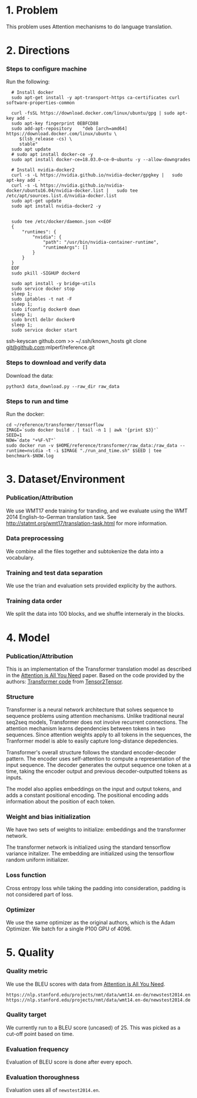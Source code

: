 
# 1. Problem 

This problem uses Attention mechanisms to do language translation.


# 2. Directions
### Steps to configure machine

Run the following:


      # Install docker
      sudo apt-get install -y apt-transport-https ca-certificates curl software-properties-common

      curl -fsSL https://download.docker.com/linux/ubuntu/gpg | sudo apt-key add -
      sudo apt-key fingerprint 0EBFCD88
      sudo add-apt-repository    "deb [arch=amd64] https://download.docker.com/linux/ubuntu \
         $(lsb_release -cs) \
         stable"
      sudo apt update
      # sudo apt install docker-ce -y
      sudo apt install docker-ce=18.03.0~ce-0~ubuntu -y --allow-downgrades

      # Install nvidia-docker2
      curl -s -L https://nvidia.github.io/nvidia-docker/gpgkey |   sudo apt-key add -
      curl -s -L https://nvidia.github.io/nvidia-docker/ubuntu16.04/nvidia-docker.list |   sudo tee /etc/apt/sources.list.d/nvidia-docker.list
      sudo apt-get update
      sudo apt install nvidia-docker2 -y


      sudo tee /etc/docker/daemon.json <<EOF
      {
          "runtimes": {
              "nvidia": {
                  "path": "/usr/bin/nvidia-container-runtime",
                  "runtimeArgs": []
              }
          }
      }
      EOF
      sudo pkill -SIGHUP dockerd

      sudo apt install -y bridge-utils
      sudo service docker stop
      sleep 1;
      sudo iptables -t nat -F
      sleep 1;
      sudo ifconfig docker0 down
      sleep 1;
      sudo brctl delbr docker0
      sleep 1;
      sudo service docker start



ssh-keyscan github.com >> ~/.ssh/known_hosts
git clone git@github.com:mlperf/reference.git



### Steps to download and verify data

Download the data:
   
    python3 data_download.py --raw_dir raw_data
    


### Steps to run and time

Run the docker:

    cd ~/reference/transformer/tensorflow
    IMAGE=`sudo docker build . | tail -n 1 | awk '{print $3}'`
    SEED=1
    NOW=`date "+%F-%T"`
    sudo docker run -v $HOME/reference/transformer/raw_data:/raw_data --runtime=nvidia -t -i $IMAGE "./run_and_time.sh" $SEED | tee benchmark-$NOW.log


# 3. Dataset/Environment
### Publication/Attribution
We use WMT17 ende training for tranding, and we evaluate using the WMT 2014 English-to-German translation task. See http://statmt.org/wmt17/translation-task.html for more information. 


### Data preprocessing
We combine all the files together and subtokenize the data into a vocabulary.  

### Training and test data separation
We use the trian and evaluation sets provided explicity by the authors.

### Training data order
We split the data into 100 blocks, and we shuffle interneraly in the blocks. 


# 4. Model
### Publication/Attribution

This is an implementation of the Transformer translation model as described in the [Attention is All You Need](https://arxiv.org/abs/1706.03762) paper. Based on the code provided by the authors: [Transformer code](https://github.com/tensorflow/tensor2tensor/blob/master/tensor2tensor/models/transformer.py) from [Tensor2Tensor](https://github.com/tensorflow/tensor2tensor).

### Structure 

Transformer is a neural network architecture that solves sequence to sequence problems using attention mechanisms. Unlike traditional neural seq2seq models, Transformer does not involve recurrent connections. The attention mechanism learns dependencies between tokens in two sequences. Since attention weights apply to all tokens in the sequences, the Tranformer model is able to easily capture long-distance depedencies.

Transformer's overall structure follows the standard encoder-decoder pattern. The encoder uses self-attention to compute a representation of the input sequence. The decoder generates the output sequence one token at a time, taking the encoder output and previous decoder-outputted tokens as inputs.

The model also applies embeddings on the input and output tokens, and adds a constant positional encoding. The positional encoding adds information about the position of each token.


### Weight and bias initialization

We have two sets of weights to initialize: embeddings and the transformer network. 

The transformer network is initialized using the standard tensorflow variance initalizer. The embedding are initialized using the tensorflow random uniform initializer. 

### Loss function
Cross entropy loss while taking the padding into consideration, padding is not considered part of loss.

### Optimizer
We use the same optimizer as the original authors, which is the Adam Optimizer. We batch for a single P100 GPU of 4096. 

# 5. Quality

### Quality metric
We use the BLEU scores with data from [Attention is All You Need](https://arxiv.org/abs/1706.03762). 


    https://nlp.stanford.edu/projects/nmt/data/wmt14.en-de/newstest2014.en
    https://nlp.stanford.edu/projects/nmt/data/wmt14.en-de/newstest2014.de


### Quality target
We currently run to a BLEU score (uncased) of 25. This was picked as a cut-off point based on time. 


### Evaluation frequency
Evaluation of BLEU score is done after every epoch.


### Evaluation thoroughness
Evaluation uses all of `newstest2014.en`.
